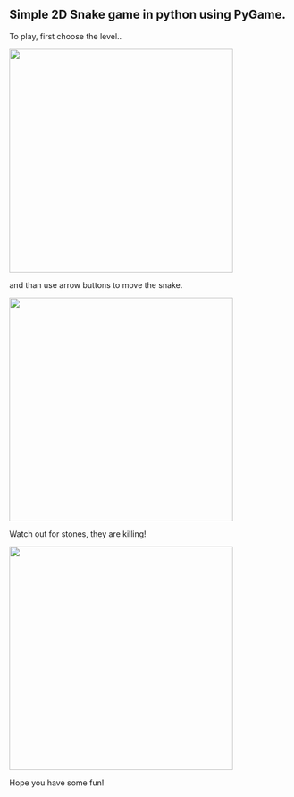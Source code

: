 ## Simple 2D Snake game in python using PyGame.


To play, first choose the level..

<img src="https://user-images.githubusercontent.com/25400249/50561198-ade6e300-0d08-11e9-80cd-536c31588fcd.PNG" width="400" />

and than use arrow buttons to move the snake.

<img src="https://user-images.githubusercontent.com/25400249/50561196-ade6e300-0d08-11e9-8c21-752c2b5cf6e5.PNG" width="400" />

Watch out for stones, they are killing! 

<img src="https://user-images.githubusercontent.com/25400249/50561197-ade6e300-0d08-11e9-99f1-a85aadfc9503.PNG" width="400" />


Hope you have some fun!